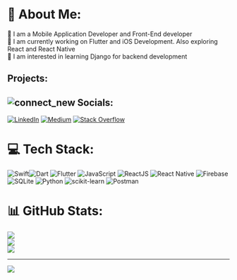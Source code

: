 # 💫 About Me:
👋  I am a Mobile Application Developer and Front-End developer <br>🔭  I am currently working on Flutter and iOS Development. Also exploring React and React Native<br>👀  I am interested in learning Django for backend development<be>
## Projects:



## ![connect_new](https://github.com/iHirenDev/iHirenDev/assets/6905075/b6aeff70-dbc7-4f29-8503-696da05d5b16) Socials:
[![LinkedIn](https://img.shields.io/badge/LinkedIn-%230077B5.svg?logo=linkedin&logoColor=white)](https://linkedin.com/in/ihirenpatel) [![Medium](https://img.shields.io/badge/Medium-12100E?logo=medium&logoColor=white)](https://medium.com/@hiren_ptl) [![Stack Overflow](https://img.shields.io/badge/-Stackoverflow-FE7A16?logo=stack-overflow&logoColor=white)](https://stackoverflow.com/users/2552460) 


# 💻 Tech Stack:
![Swift](https://img.shields.io/badge/swift-F54A2A?style=for-the-badge&logo=swift&logoColor=white)![Dart](https://img.shields.io/badge/dart-%230175C2.svg?style=for-the-badge&logo=dart&logoColor=white) ![Flutter](https://img.shields.io/badge/Flutter-%2302569B.svg?style=for-the-badge&logo=Flutter&logoColor=white) ![JavaScript](https://img.shields.io/badge/javascript-%23323330.svg?style=for-the-badge&logo=javascript&logoColor=%23F7DF1E) ![ReactJS](https://img.shields.io/badge/-ReactJs-61DAFB?logo=react&logoColor=white&style=for-the-badge) ![React Native](https://img.shields.io/badge/react_native-%2320232a.svg?style=for-the-badge&logo=react&logoColor=%2361DAFB) ![Firebase](https://img.shields.io/badge/firebase-%23039BE5.svg?style=for-the-badge&logo=firebase)  ![SQLite](https://img.shields.io/badge/sqlite-%2307405e.svg?style=for-the-badge&logo=sqlite&logoColor=white) ![Python](https://img.shields.io/badge/python-3670A0?style=for-the-badge&logo=python&logoColor=ffdd54) ![scikit-learn](https://img.shields.io/badge/scikit--learn-%23F7931E.svg?style=for-the-badge&logo=scikit-learn&logoColor=white) ![Postman](https://img.shields.io/badge/Postman-FF6C37?style=for-the-badge&logo=postman&logoColor=white)

# 📊 GitHub Stats:
![](https://github-readme-stats.vercel.app/api?username=iHirenDev&theme=dark&hide_border=false&include_all_commits=false&count_private=false)<br/>
![](https://github-readme-streak-stats.herokuapp.com/?user=iHirenDev&theme=dark&hide_border=false)<br/>
![](https://github-readme-stats.vercel.app/api/top-langs/?username=iHirenDev&theme=dark&hide_border=false&include_all_commits=false&count_private=false&layout=compact)

---
[![](https://visitcount.itsvg.in/api?id=iHirenDev&icon=0&color=0)](https://visitcount.itsvg.in)

<!-- Proudly created with GPRM ( https://gprm.itsvg.in ) -->
